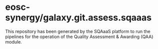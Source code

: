 # eosc-synergy/galaxy.git.assess.sqaaas
This repository has been generated by the SQAaaS platform to run the pipelines
for the operation of the
Quality Assessment & Awarding (QAA)
module.